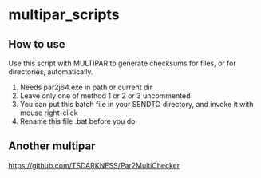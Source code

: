 # multipar_scripts

## How to use

Use this script with MULTIPAR to generate checksums for files, or for directories, automatically.
1. Needs par2j64.exe in path or current dir
2. Leave only one of method 1 or 2 or 3 uncommented
3. You can put this batch file in your SENDTO directory, and invoke it with mouse right-click
4. Rename this file .bat before you do


## Another multipar

https://github.com/TSDARKNESS/Par2MultiChecker
